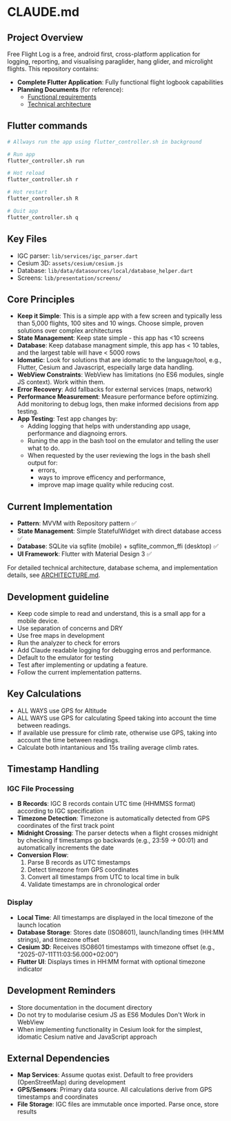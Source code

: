 # CLAUDE.md

## Project Overview

Free Flight Log is a free, android first, cross-platform application for
logging, reporting, and visualising paraglider, hang glider, and microlight flights.
This repository contains:

- **Complete Flutter Application**: Fully functional flight logbook capabilities
- **Planning Documents** (for reference):
  - [Functional requirements](documentation/FUNCTIONAL_SPECIFICATION.md)
  - [Technical architecture](documentation/TECHNICAL_DESIGN.md)

## Flutter commands

```bash
# Allways run the app using flutter_controller.sh in background

# Run app
flutter_controller.sh run 

# Hot reload
flutter_controller.sh r

# Hot restart
flutter_controller.sh R

# Quit app
flutter_controller.sh q
```

## Key Files

- IGC parser: `lib/services/igc_parser.dart`
- Cesium 3D: `assets/cesium/cesium.js`  
- Database: `lib/data/datasources/local/database_helper.dart`
- Screens: `lib/presentation/screens/`

## Core Principles

- **Keep it Simple**: This is a simple app with a few screen and typically less than 5,000 flights, 100 sites and 10 wings. Choose simple, proven solutions over complex architectures
- **State Management**: Keep state simple - this app has <10 screens
- **Database**: Keep database managment simple, this app has < 10 tables, and the largest table will have < 5000 rows
- **Idomatic**: Look for solutions that are idomatic to the language/tool, e.g., Flutter, Cesium and Javascript, especially large data handling.
- **WebView Constraints**: WebView has limitations (no ES6 modules, single JS context). Work within them.
- **Error Recovery**: Add fallbacks for external services (maps, network)
- **Performance Measurement**: Measure performance before optimizing. Add monitoring to debug logs, then make informed decisions from app testing.
- **App Testing**: Test app changes by:
  - Adding logging that helps with understanding app usage, performance and diagnoing errors.
  - Runing the app in the bash tool on the emulator and telling the user what to do.
  - When requested by the user reviewing the logs in the bash shell output for:
    - errors,
    - ways to improve efficency and performance,
    - improve map image quality while reducing cost.

## Current Implementation

- **Pattern**: MVVM with Repository pattern ✅
- **State Management**: Simple StatefulWidget with direct database access ✅
- **Database**: SQLite via sqflite (mobile) + sqflite_common_ffi (desktop) ✅
- **UI Framework**: Flutter with Material Design 3 ✅

For detailed technical architecture, database schema, and implementation details, see [ARCHITECTURE.md](documentation/ARCHITECTURE.md).

## Development guideline

- Keep code simple to read and understand, this is a small app for a mobile device.
- Use separation of concerns and DRY
- Use free maps in development
- Run the analyzer to check for errors
- Add Claude readable logging for debugging erros and performance.
- Default to the emulator for testing
- Test after implementing or updating a feature.
- Follow the current implementation patterns.

## Key Calculations

- ALL WAYS use GPS for Altitude
- ALL WAYS use GPS for calculating Speed taking into account the time between readings.
- If available use pressure for climb rate, otherwise use GPS, taking into account the time between readings.
- Calculate both intantanious and 15s trailing average climb rates.

## Timestamp Handling

### IGC File Processing

- **B Records**: IGC B records contain UTC time (HHMMSS format) according to IGC specification
- **Timezone Detection**: Timezone is automatically detected from GPS coordinates of the first track point
- **Midnight Crossing**: The parser detects when a flight crosses midnight by checking if timestamps go backwards (e.g., 23:59 → 00:01) and automatically increments the date
- **Conversion Flow**:
  1. Parse B records as UTC timestamps
  2. Detect timezone from GPS coordinates
  3. Convert all timestamps from UTC to local time in bulk
  4. Validate timestamps are in chronological order

### Display

- **Local Time**: All timestamps are displayed in the local timezone of the launch location
- **Database Storage**: Stores date (ISO8601), launch/landing times (HH:MM strings), and timezone offset
- **Cesium 3D**: Receives ISO8601 timestamps with timezone offset (e.g., "2025-07-11T11:03:56.000+02:00")
- **Flutter UI**: Displays times in HH:MM format with optional timezone indicator

## Development Reminders

- Store documentation in the document directory
- Do not try to modularise cesium JS as ES6 Modules Don't Work in WebView
- When implementing functionality in Cesium look for the simplest, idomatic Cesium native and JavaScript approach

## External Dependencies

- **Map Services**: Assume quotas exist. Default to free providers (OpenStreetMap) during development
- **GPS/Sensors**: Primary data source. All calculations derive from GPS timestamps and coordinates
- **File Storage**: IGC files are immutable once imported. Parse once, store results
